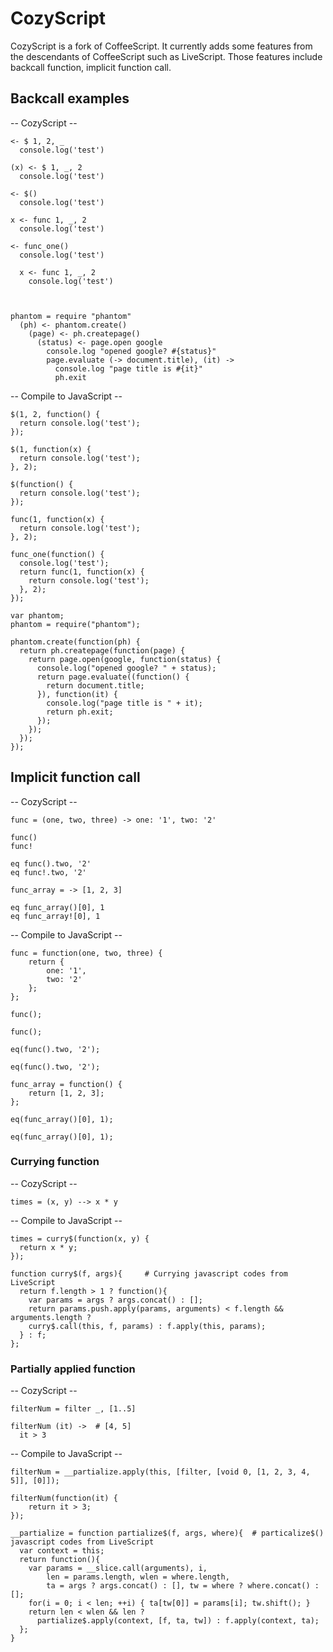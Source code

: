 # CozyScript

CozyScript is a fork of CoffeeScript. It currently adds some features from the descendants of CoffeeScript
such as LiveScript. Those features include backcall function, implicit function call.

## Backcall examples

-- CozyScript --

    <- $ 1, 2, _
      console.log('test')

    (x) <- $ 1, _, 2
      console.log('test')

    <- $()
      console.log('test')

    x <- func 1, _, 2
      console.log('test')

    <- func_one()
      console.log('test')

      x <- func 1, _, 2
        console.log('test')



    phantom = require "phantom"
      (ph) <- phantom.create()
        (page) <- ph.createpage()
          (status) <- page.open google
            console.log "opened google? #{status}"
            page.evaluate (-> document.title), (it) ->
              console.log "page title is #{it}"
              ph.exit



-- Compile to JavaScript --

    $(1, 2, function() {
      return console.log('test');
    });

    $(1, function(x) {
      return console.log('test');
    }, 2);

    $(function() {
      return console.log('test');
    });

    func(1, function(x) {
      return console.log('test');
    }, 2);

    func_one(function() {
      console.log('test');
      return func(1, function(x) {
        return console.log('test');
      }, 2);
    });

    var phantom;
    phantom = require("phantom");

    phantom.create(function(ph) {
      return ph.createpage(function(page) {
        return page.open(google, function(status) {
          console.log("opened google? " + status);
          return page.evaluate((function() {
            return document.title;
          }), function(it) {
            console.log("page title is " + it);
            return ph.exit;
          });
        });
      });
    });

## Implicit function call

-- CozyScript --

    func = (one, two, three) -> one: '1', two: '2'

    func()
    func!

    eq func().two, '2'
    eq func!.two, '2'

    func_array = -> [1, 2, 3]

    eq func_array()[0], 1
    eq func_array![0], 1

-- Compile to JavaScript --

    func = function(one, two, three) {
        return {
            one: '1',
            two: '2'
        };
    };
    
    func();

    func();

    eq(func().two, '2');

    eq(func().two, '2');

    func_array = function() {
        return [1, 2, 3];
    };

    eq(func_array()[0], 1);

    eq(func_array()[0], 1);

### Currying function

-- CozyScript --

    times = (x, y) --> x * y
    
-- Compile to JavaScript --
    
    times = curry$(function(x, y) {
      return x * y;
    });

    function curry$(f, args){     # Currying javascript codes from LiveScript
      return f.length > 1 ? function(){
        var params = args ? args.concat() : [];
        return params.push.apply(params, arguments) < f.length && arguments.length ?
        curry$.call(this, f, params) : f.apply(this, params);
      } : f;
    };

### Partially applied function

-- CozyScript --

    filterNum = filter _, [1..5]
    
    filterNum (it) ->  # [4, 5]
      it > 3

-- Compile to JavaScript --
    
    filterNum = __partialize.apply(this, [filter, [void 0, [1, 2, 3, 4, 5]], [0]]);
    
    filterNum(function(it) {
        return it > 3;
    });

    __partialize = function partialize$(f, args, where){  # particalize$() javascript codes from LiveScript
      var context = this;
      return function(){
        var params = __slice.call(arguments), i,
            len = params.length, wlen = where.length,
            ta = args ? args.concat() : [], tw = where ? where.concat() : [];
        for(i = 0; i < len; ++i) { ta[tw[0]] = params[i]; tw.shift(); }
        return len < wlen && len ?
          partialize$.apply(context, [f, ta, tw]) : f.apply(context, ta);
      };
    }


